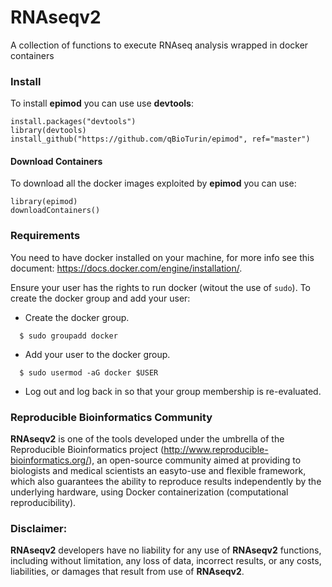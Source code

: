 # RNAseqv2
A collection of functions to execute RNAseq analysis wrapped in docker containers

### Install
To install **epimod** you can use use **devtools**:

```
install.packages("devtools")
library(devtools)
install_github("https://github.com/qBioTurin/epimod", ref="master")
```

#### Download Containers
To download all the docker images exploited by **epimod**  you can use:

```
library(epimod)
downloadContainers()
```


### Requirements
You need to have docker installed on your machine, for more info see this document:
https://docs.docker.com/engine/installation/.

Ensure your user has the rights to run docker (witout the use of ```sudo```). To create the docker group and add your user:

* Create the docker group.

```
  $ sudo groupadd docker
```
* Add your user to the docker group.

```
  $ sudo usermod -aG docker $USER
```
* Log out and log back in so that your group membership is re-evaluated.

### Reproducible Bioinformatics Community
**RNAseqv2** is one of the tools developed under the umbrella of the Reproducible Bioinformatics project (http://www.reproducible-bioinformatics.org/), an open-source community aimed at providing to biologists and medical scientists an easyto-use and flexible framework, which also guarantees the ability to reproduce results independently by the underlying hardware, using Docker containerization (computational reproducibility).

### Disclaimer:
**RNAseqv2**  developers have no liability for any use of **RNAseqv2**  functions, including without limitation, any loss of data, incorrect results, or any costs, liabilities, or damages that result from use of **RNAseqv2**.
